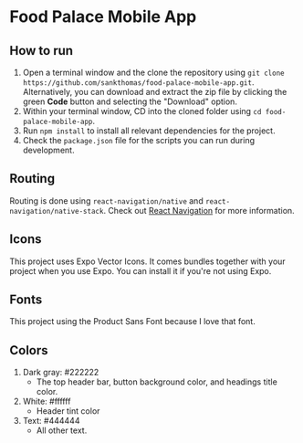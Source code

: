 # Food Palace Mobile App

## How to run

1. Open a terminal window and the clone the repository using `git clone https://github.com/sankthomas/food-palace-mobile-app.git`. Alternatively, you can download and extract the zip file by clicking the green **Code** button and selecting the "Download" option.
2. Within your terminal window, CD into the cloned folder using `cd food-palace-mobile-app`.
3. Run `npm install` to install all relevant dependencies for the project.
4. Check the `package.json` file for the scripts you can run during development.

## Routing

Routing is done using `react-navigation/native` and `react-navigation/native-stack`. Check out [React Navigation](https://reactnavigation.org/docs/getting-started) for more information.

## Icons

This project uses Expo Vector Icons. It comes bundles together with your project when you use Expo. You can install it if you're not using Expo.

## Fonts

This project using the Product Sans Font because I love that font.

## Colors

1. Dark gray: #222222
    - The top header bar, button background color, and headings title color.
2. White: #ffffff
    - Header tint color
3. Text: #444444
    - All other text.
